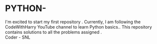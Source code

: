# PYTHON-
I'm excited to start my first repository .  Currently, I am following the CodeWithHarry YouTube channel to learn Python basics..  This repository contains solutions to all the problems assigned .
<BR>
Coder - SNL
